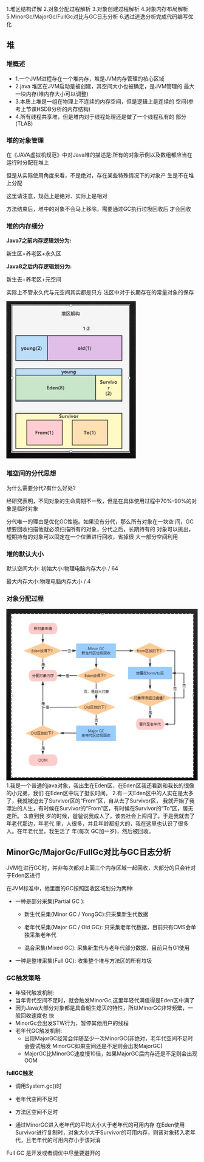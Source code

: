 1.堆区结构详解
2.对象分配过程解析
3.对象创建过程解析
4.对象内存布局解析 
5.MinorGc/MajorGc/FullGc对比与GC日志分析 
6.透过逃逸分析完成代码编写优化



## 堆

### 堆概述

- 1.一个JVM进程存在一个堆内存，堆是JVM内存管理的核心区域
- 2.java 堆区在JVM启动是被创建，其空间大小也被确定，是JVM管理的
  最大一块内存(堆内存大小可以调整)
-  3.本质上堆是一组在物理上不连续的内存空间，但是逻辑上是连续的
  空间(参考上节课HSDB分析的内存结构)
- 4.所有线程共享堆，但是堆内对于线程处理还是做了一个线程私有的 部分(TLAB)

### 堆的对象管理

 在《JAVA虚拟机规范》中对Java堆的描述是:所有的对象示例以及数组都应当在运行时分配在堆上

但是从实际使用角度来看，不是绝对，存在某些特殊情况下的对象产 生是不在堆上分配

这里请注意，规范上是绝对、实际上是相对

方法结束后，堆中的对象不会马上移除，需要通过GC执行垃圾回收后 才会回收

### 堆的内存细分



**Java7之前内存逻辑划分为:**

新生区+养老区+永久区

 **Java8之后内存逻辑划分为:**

新生去+养老区+元空间

实际上不管永久代与元空间其实都是只方 法区中对于长期存在的常量对象的保存

<img src="./图片/堆区结构.png" alt="堆区结构" style="zoom:50%;" />

### 堆空间的分代思想

 为什么需要分代?有什么好处? 

经研究表明，不同对象的生命周期不一致，但是在具体使用过程中70%-90%的对象是临时对象

分代唯一的理由是优化GC性能。如果没有分代，那么所有对象在一块空 间，GC想要回收扫描他就必须扫描所有的对象，分代之后，长期持有的 对象可以挑出，短期持有的对象可以固定在一个位置进行回收，省掉很 大一部分空间利用

### 堆的默认大小

默认空间大小:
初始大小:物理电脑内存大小 / 64

最大内存大小:物理电脑内存大小 / 4

### 对象分配过程

![对象分配过程](./图片/对象分配过程.png) 1.我是一个普通的java对象，我出生在Eden区，在Eden区我还看到和我长的很像的小兄弟，我们 在Eden区中玩了挺长时间。
2.有一天Eden区中的人实在是太多了，我就被迫去了Survivor区的“From”区，自从去了Survivor区， 我就开始了我漂泊的人生，有时候在Survivor的“From”区，有时候在Survivor的“To”区，居无定所。
3.直到我 岁的时候，爸爸说我成人了，该去社会上闯闯了。于是我就去了年老代那边，年老代 里，人很多，并且年龄都挺大的，我在这里也认识了很多人。在年老代里，我生活了 年(每次 GC加一岁)，然后被回收。

## MinorGc/MajorGc/FullGc对比与GC日志分析 

 JVM在进行GC时，并非每次都对上面三个内存区域一起回收，大部分的只会针对于Eden区进行 

在JVM标准中，他里面的GC按照回收区域划分为两种:

- 一种是部分采集(Partial GC ): 

  - 新生代采集(Minor GC / YongGC):只采集新生代数据

  - 老年代采集(Major GC / Old GC): 只采集老年代数据，目前只有CMS会单独采集老年代

  - 混合采集(Mixed GC): 采集新生代与老年代部分数据，目前只有G1使用

- 一种是整堆采集(Full GC): 收集整个堆与方法区的所有垃圾

### GC触发策略

-  年轻代触发机制:
  - 当年青代空间不足时，就会触发MinorGc,这里年轻代满值得是Eden区中满了 
  - 因为Java大部分对象都是具备朝生熄灭的特性，所以MinorGC非常频繁，一般回收速度也 快
  - MinorGc会出发STW行为，暂停其他用户的线程
- 老年代GC触发机制: 
  - 出现MajorGC经常会伴随至少一次MinorGC(非绝对，老年代空间不足时会尝试触发 MinorGC如果空间还是不足则会出发MajorGC) 
  - MajorGC比MinorGC速度慢10倍，如果MajorGC后内存还是不足则会出现OOM

**fullGC触发**

- 调用System.gc()时

- 老年代空间不足时

- 方法区空间不足时

- 通过MinorGC进入老年代的平均大小大于老年代的可用内存 在Eden使用Survivor进行复制时，对象大小大于Survivor的可用内存，则该对象转入老年代，且老年代的可用内存小于该对消

  

Full GC 是开发或者调优中尽量要避开的